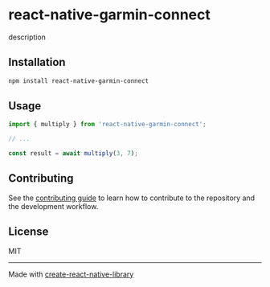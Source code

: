 # react-native-garmin-connect

description

## Installation

```sh
npm install react-native-garmin-connect
```

## Usage

```js
import { multiply } from 'react-native-garmin-connect';

// ...

const result = await multiply(3, 7);
```

## Contributing

See the [contributing guide](CONTRIBUTING.md) to learn how to contribute to the repository and the development workflow.

## License

MIT

---

Made with [create-react-native-library](https://github.com/callstack/react-native-builder-bob)

